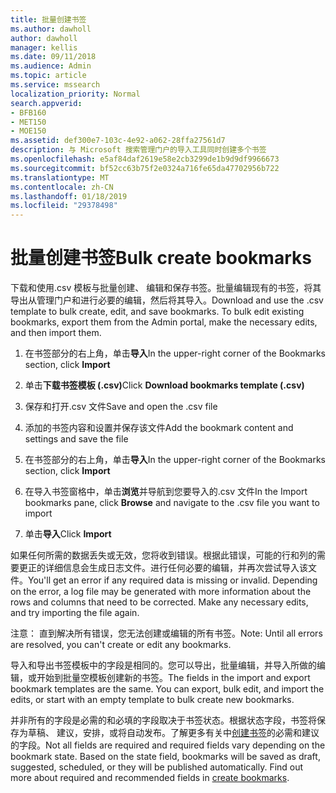 ```yaml
---
title: 批量创建书签
ms.author: dawholl
author: dawholl
manager: kellis
ms.date: 09/11/2018
ms.audience: Admin
ms.topic: article
ms.service: mssearch
localization_priority: Normal
search.appverid:
- BFB160
- MET150
- MOE150
ms.assetid: def300e7-103c-4e92-a062-28ffa27561d7
description: 与 Microsoft 搜索管理门户的导入工具同时创建多个书签
ms.openlocfilehash: e5af84daf2619e58e2cb3299de1b9d9df9966673
ms.sourcegitcommit: bf52cc63b75f2e0324a716fe65da47702956b722
ms.translationtype: MT
ms.contentlocale: zh-CN
ms.lasthandoff: 01/18/2019
ms.locfileid: "29378498"
---
```

# <a name="bulk-create-bookmarks"></a><span data-ttu-id="de60e-103">批量创建书签</span><span class="sxs-lookup"><span data-stu-id="de60e-103">Bulk create bookmarks</span></span>

<span data-ttu-id="de60e-p101">下载和使用.csv 模板与批量创建、 编辑和保存书签。批量编辑现有的书签，将其导出从管理门户和进行必要的编辑，然后将其导入。</span><span class="sxs-lookup"><span data-stu-id="de60e-p101">Download and use the .csv template to bulk create, edit, and save bookmarks. To bulk edit existing bookmarks, export them from the Admin portal, make the necessary edits, and then import them.</span></span>
  
1. <span data-ttu-id="de60e-106">在书签部分的右上角，单击**导入**</span><span class="sxs-lookup"><span data-stu-id="de60e-106">In the upper-right corner of the Bookmarks section, click **Import**</span></span>
    
2. <span data-ttu-id="de60e-107">单击**下载书签模板 (.csv)**</span><span class="sxs-lookup"><span data-stu-id="de60e-107">Click **Download bookmarks template (.csv)**</span></span>
    
3. <span data-ttu-id="de60e-108">保存和打开.csv 文件</span><span class="sxs-lookup"><span data-stu-id="de60e-108">Save and open the .csv file</span></span>
    
4. <span data-ttu-id="de60e-109">添加的书签内容和设置并保存该文件</span><span class="sxs-lookup"><span data-stu-id="de60e-109">Add the bookmark content and settings and save the file</span></span>
    
5. <span data-ttu-id="de60e-110">在书签部分的右上角，单击**导入**</span><span class="sxs-lookup"><span data-stu-id="de60e-110">In the upper-right corner of the Bookmarks section, click **Import**</span></span>
    
6. <span data-ttu-id="de60e-111">在导入书签窗格中，单击**浏览**并导航到您要导入的.csv 文件</span><span class="sxs-lookup"><span data-stu-id="de60e-111">In the Import bookmarks pane, click **Browse** and navigate to the .csv file you want to import</span></span> 
    
7. <span data-ttu-id="de60e-112">单击**导入**</span><span class="sxs-lookup"><span data-stu-id="de60e-112">Click **Import**</span></span>
    
<span data-ttu-id="de60e-p102">如果任何所需的数据丢失或无效，您将收到错误。根据此错误，可能的行和列的需要更正的详细信息会生成日志文件。进行任何必要的编辑，并再次尝试导入该文件。</span><span class="sxs-lookup"><span data-stu-id="de60e-p102">You'll get an error if any required data is missing or invalid. Depending on the error, a log file may be generated with more information about the rows and columns that need to be corrected. Make any necessary edits, and try importing the file again.</span></span>
  
<span data-ttu-id="de60e-116">注意： 直到解决所有错误，您无法创建或编辑的所有书签。</span><span class="sxs-lookup"><span data-stu-id="de60e-116">Note: Until all errors are resolved, you can't create or edit any bookmarks.</span></span>
  
<span data-ttu-id="de60e-p103">导入和导出书签模板中的字段是相同的。您可以导出，批量编辑，并导入所做的编辑，或开始到批量空模板创建新的书签。</span><span class="sxs-lookup"><span data-stu-id="de60e-p103">The fields in the import and export bookmark templates are the same. You can export, bulk edit, and import the edits, or start with an empty template to bulk create new bookmarks.</span></span>
  
<span data-ttu-id="de60e-p104">并非所有的字段是必需的和必填的字段取决于书签状态。根据状态字段，书签将保存为草稿、 建议，安排，或将自动发布。了解更多有关中[创建书签](create-bookmarks.md)的必需和建议的字段。</span><span class="sxs-lookup"><span data-stu-id="de60e-p104">Not all fields are required and required fields vary depending on the bookmark state. Based on the state field, bookmarks will be saved as draft, suggested, scheduled, or they will be published automatically. Find out more about required and recommended fields in [create bookmarks](create-bookmarks.md).</span></span>

  

